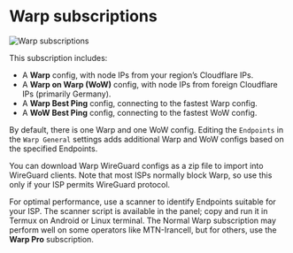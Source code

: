 # Warp subscriptions

![Warp subscriptions](../images/warp-sub.jpg)

This subscription includes:

- A **Warp** config, with node IPs from your region’s Cloudflare IPs.
- A **Warp on Warp (WoW)** config, with node IPs from foreign Cloudflare IPs (primarily Germany).
- A **Warp Best Ping** config, connecting to the fastest Warp config.
- A **WoW Best Ping** config, connecting to the fastest WoW config.

By default, there is one Warp and one WoW config. Editing the `Endpoints` in the `Warp General` settings adds additional Warp and WoW configs based on the specified Endpoints.

You can download Warp WireGuard configs as a zip file to import into WireGuard clients. Note that most ISPs normally block Warp, so use this only if your ISP permits WireGuard protocol.

For optimal performance, use a scanner to identify Endpoints suitable for your ISP. The scanner script is available in the panel; copy and run it in Termux on Android or Linux terminal. The Normal Warp subscription may perform well on some operators like MTN-Irancell, but for others, use the **Warp Pro** subscription.

